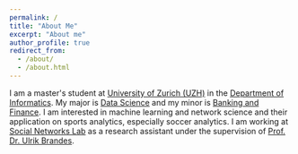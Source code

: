 ```yaml
---
permalink: /
title: "About Me"
excerpt: "About me"
author_profile: true
redirect_from: 
  - /about/
  - /about.html
---
```


I am a master's student at [University of Zurich (UZH)](https://www.uzh.ch/en.html) in the [Department of Informatics](https://www.ifi.uzh.ch/en.html). 
My major is [Data Science](https://www.oec.uzh.ch/en/studies/master/it/ds.html) and my minor is [Banking and Finance](https://www.oec.uzh.ch/en/studies/master/oec/bf.html). I am interested in machine learning and network science and their application on sports analytics, especially soccer analytics. I am working at [Social Networks Lab](https://sn.ethz.ch) as a research assistant under the supervision of [Prof. Dr. Ulrik Brandes](https://gess.ethz.ch/en/the-department/people/person-detail.html?persid=239462).

